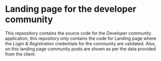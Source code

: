 # Landing page for the developer community
This repsository contains the source code for the Developer community application, this repository only contains the code for Landing page where the _Login & Registration_ credentials for the community are validated.
Also, on this landing page community posts are shown as per the data provided from the client.
